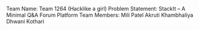 Team Name: Team 1264 (Hacklike a girl)
Problem Statement: StackIt – A Minimal Q&A Forum Platform
Team Members:
   Mili Patel
   Akruti Khambhaliya
   Dhwani Kothari
